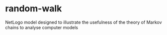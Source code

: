 # random-walk
NetLogo model designed to illustrate the usefulness of the theory of Markov chains to analyse computer models
